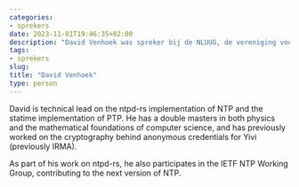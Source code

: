```yaml
---
categories:
- sprekers
date: 2023-11-01T19:46:35+02:00
description: "David Venhoek was spreker bij de NLUUG, de vereniging voor open systemen en open standaarden. Lees meer over deze spreker."
tags:
- sprekers
slug:
title: "David Venhoek"
type: person
---
```


David is technical lead on the ntpd-rs implementation of NTP and the statime implementation of PTP. He has a double masters in both physics and the mathematical foundations of computer science, and has previously worked on the cryptography behind anonymous credentials for Yivi (previously IRMA).

As part of his work on ntpd-rs, he also participates in the IETF NTP Working Group, contributing to the next version of NTP.
